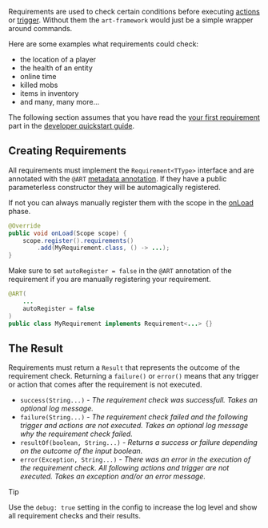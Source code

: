 Requirements are used to check certain conditions before executing [actions](actions.md) or [trigger](trigger.md). Without them the `art-framework` would just be a simple wrapper around commands.

Here are some examples what requirements could check:

* the location of a player
* the health of an entity
* online time
* killed mobs
* items in inventory
* and many, many more...

The following section assumes that you have read the [your first requirement](README.md#your-first-requirement) part in the [developer quickstart guide](README.md).

## Creating Requirements

All requirements must implement the `Requirement<TType>` interface and are annotated with the `@ART` [metadata annotation](annotations.md). If they have a public parameterless constructor they will be automagically registered.

If not you can always manually register them with the scope in the [onLoad](modules.md#onload) phase.

```java
@Override
public void onLoad(Scope scope) {
    scope.register().requirements()
        .add(MyRequirement.class, () -> ...);
}
```

Make sure to set `autoRegister = false` in the `@ART` annotation of the requirement if you are manually registering your requirement.

```java
@ART(
    ...
    autoRegister = false
)
public class MyRequirement implements Requirement<...> {}
```

## The Result

Requirements must return a `Result` that represents the outcome of the requirement check. Returning a `failure()` or `error()` means that any trigger or action that comes after the requirement is not executed.

* `success(String...)` - *The requirement check was successfull. Takes an optional log message.*
* `failure(String...)` - *The requirement check failed and the following trigger and actions are not executed. Takes an optional log message why the requirement check failed.*
* `resultOf(boolean, String...)` - *Returns a success or failure depending on the outcome of the input boolean.*
* `error(Exception, String...)` - *There was an error in the execution of the requirement check. All following actions and trigger are not executed. Takes an exception and/or an error message.*

> [!TIP]
> Use the `debug: true` setting in the config to increase the log level and show all requirement checks and their results.
